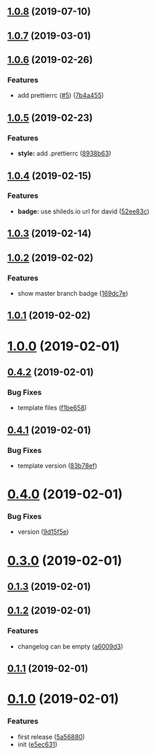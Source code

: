 ## [1.0.8](https://github.com/MarmotHQ/create-nm/compare/v1.0.7...v1.0.8) (2019-07-10)



## [1.0.7](https://github.com/MarmotHQ/create-nm/compare/v1.0.6...v1.0.7) (2019-03-01)



## [1.0.6](https://github.com/MarmotHQ/create-nm/compare/v1.0.5...v1.0.6) (2019-02-26)


### Features

* add prettierrc ([#5](https://github.com/MarmotHQ/create-nm/issues/5)) ([7b4a455](https://github.com/MarmotHQ/create-nm/commit/7b4a455))



## [1.0.5](https://github.com/MarmotHQ/create-nm/compare/v1.0.4...v1.0.5) (2019-02-23)


### Features

* **style:** add .prettierrc ([8938b63](https://github.com/MarmotHQ/create-nm/commit/8938b63))



## [1.0.4](https://github.com/MarmotHQ/create-nm/compare/v1.0.3...v1.0.4) (2019-02-15)


### Features

* **badge:** use shileds.io url for david ([52ee83c](https://github.com/MarmotHQ/create-nm/commit/52ee83c))



## [1.0.3](https://github.com/MarmotHQ/create-nm/compare/v1.0.2...v1.0.3) (2019-02-14)



## [1.0.2](https://github.com/MarmotHQ/create-nm/compare/v1.0.1...v1.0.2) (2019-02-02)


### Features

* show master branch badge ([169dc7e](https://github.com/MarmotHQ/create-nm/commit/169dc7e))



## [1.0.1](https://github.com/MarmotHQ/create-nm/compare/v1.0.0...v1.0.1) (2019-02-02)



# [1.0.0](https://github.com/MarmotHQ/create-nm/compare/v0.4.2...v1.0.0) (2019-02-01)



## [0.4.2](https://github.com/MarmotHQ/create-nm/compare/v0.4.1...v0.4.2) (2019-02-01)


### Bug Fixes

* template files ([f1be658](https://github.com/MarmotHQ/create-nm/commit/f1be658))



## [0.4.1](https://github.com/MarmotHQ/create-nm/compare/v0.4.0...v0.4.1) (2019-02-01)


### Bug Fixes

* template version ([83b78ef](https://github.com/MarmotHQ/create-nm/commit/83b78ef))



# [0.4.0](https://github.com/MarmotHQ/create-nm/compare/v0.2.0...v0.4.0) (2019-02-01)


### Bug Fixes

* version ([9d15f5e](https://github.com/MarmotHQ/create-nm/commit/9d15f5e))



# [0.3.0](https://github.com/MarmotHQ/create-nm/compare/v0.2.0...v0.3.0) (2019-02-01)



## [0.1.3](https://github.com/MarmotHQ/create-nm/compare/v0.1.2...v0.1.3) (2019-02-01)



## [0.1.2](https://github.com/MarmotHQ/create-nm/compare/v0.1.1...v0.1.2) (2019-02-01)


### Features

* changelog can be empty ([a6009d3](https://github.com/MarmotHQ/create-nm/commit/a6009d3))



## [0.1.1](https://github.com/MarmotHQ/create-nm/compare/v0.1.0...v0.1.1) (2019-02-01)



# [0.1.0](https://github.com/MarmotHQ/create-nm/compare/e5ec631...v0.1.0) (2019-02-01)


### Features

* first release ([5a56880](https://github.com/MarmotHQ/create-nm/commit/5a56880))
* init ([e5ec631](https://github.com/MarmotHQ/create-nm/commit/e5ec631))



